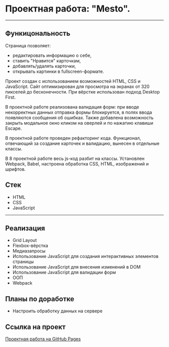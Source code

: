 # Проектная работа: "Mesto".

---

## Функицональность

Страница позволяет:
- редактировать информацию о себе,
- ставить "Нравится" карточкам,
- добавлять/удалять карточки,
- открывать картинки в fullscreen-формате.

Проект создан с использованием возможностей HTML, CSS и JavaScript. Сайт оптимизирован для просмотра на экранах от 320 пикселей до бесконечности. При вёрстке использован подход Desktop First.

В проектной работе реализована валидация форм: при вводе некорректных данных отправка формы блокируется, в полях ввода появляются сообщения об ошибках. Также добавлена возможность закрыть модальное окно кликом на оверлей и по нажатию клавиши Escape.

В проектной работе проведен рефакторинг кода. Функционал, отвечающий за создание карточек и валидацию, вынесен в отдельные классы.

В 8 проектной работе весь js-код разбит на классы. Установлен Webpack, Babel, настроена обработка CSS, HTML, изображений и шрифтов.

## Стек

- HTML
- CSS
- JavaScript

---

## Реализация

- Grid Layout
- Flexbox-вёрстка
- Медиазапросы
- Использование JavaScript для создания интерактивных элементов страницы
- Использование JavaScript для внесения изменений в DOM
- Использование JavaScript для валидации форм
- ООП
- Webpack

## Планы по доработке

- Настроить обработку данных на сервере

## Ссылка на проект

[Проектная работа на GitHub Pages](https://pancfly.github.io/mesto/)

